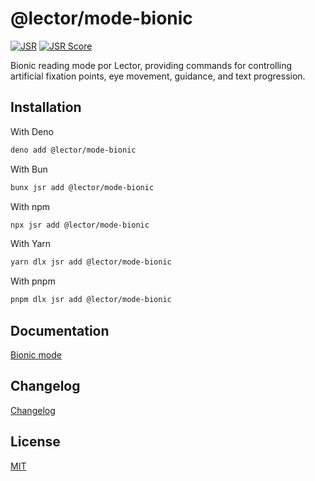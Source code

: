 # @lector/mode-bionic

[![JSR](https://jsr.io/badges/@lector/mode-bionic)](https://jsr.io/@lector/mode-bionic) [![JSR Score](https://jsr.io/badges/@lector/mode-bionic/score)](https://jsr.io/@lector/mode-bionic)

Bionic reading mode por Lector, providing commands for controlling artificial fixation points, eye movement, guidance, and text progression.

## Installation

With Deno

```sh
deno add @lector/mode-bionic
```

With Bun

```sh
bunx jsr add @lector/mode-bionic
```

With npm

```sh
npx jsr add @lector/mode-bionic
```

With Yarn

```sh
yarn dlx jsr add @lector/mode-bionic
```

With pnpm

```sh
pnpm dlx jsr add @lector/mode-bionic
```

## Documentation

[Bionic mode](https://lector.pages.dev/docs/modes/bionic)

## Changelog

[Changelog](CHANGELOG.md)

## License

[MIT](../../LICENSE)
